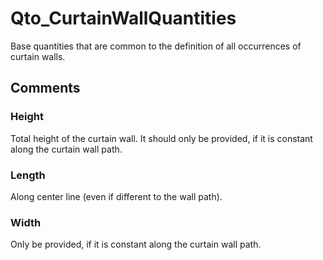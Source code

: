 # Qto_CurtainWallQuantities

Base quantities that are common to the definition of all occurrences of curtain walls.
<!-- end of short definition -->



## Comments

### Height

Total height of the curtain wall. It should only be provided, if it is constant along the curtain wall path.

### Length

Along center line (even if different to the wall path).

### Width

Only be provided, if it is constant along the curtain wall path.

